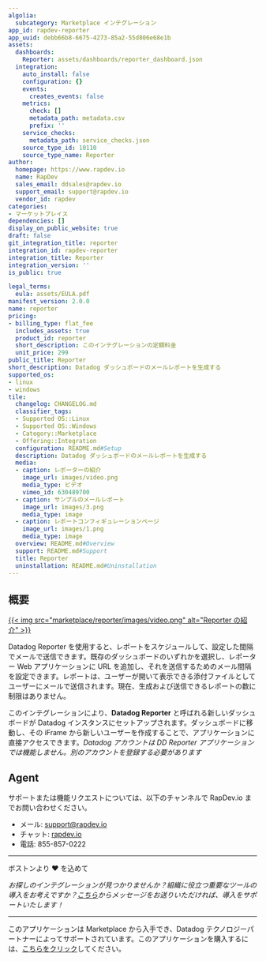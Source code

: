 ```yaml
---
algolia:
  subcategory: Marketplace インテグレーション
app_id: rapdev-reporter
app_uuid: debb66b8-6675-4273-85a2-55d806e68e1b
assets:
  dashboards:
    Reporter: assets/dashboards/reporter_dashboard.json
  integration:
    auto_install: false
    configuration: {}
    events:
      creates_events: false
    metrics:
      check: []
      metadata_path: metadata.csv
      prefix: ''
    service_checks:
      metadata_path: service_checks.json
    source_type_id: 10110
    source_type_name: Reporter
author:
  homepage: https://www.rapdev.io
  name: RapDev
  sales_email: ddsales@rapdev.io
  support_email: support@rapdev.io
  vendor_id: rapdev
categories:
- マーケットプレイス
dependencies: []
display_on_public_website: true
draft: false
git_integration_title: reporter
integration_id: rapdev-reporter
integration_title: Reporter
integration_version: ''
is_public: true

legal_terms:
  eula: assets/EULA.pdf
manifest_version: 2.0.0
name: reporter
pricing:
- billing_type: flat_fee
  includes_assets: true
  product_id: reporter
  short_description: このインテグレーションの定額料金
  unit_price: 299
public_title: Reporter
short_description: Datadog ダッシュボードのメールレポートを生成する
supported_os:
- linux
- windows
tile:
  changelog: CHANGELOG.md
  classifier_tags:
  - Supported OS::Linux
  - Supported OS::Windows
  - Category::Marketplace
  - Offering::Integration
  configuration: README.md#Setup
  description: Datadog ダッシュボードのメールレポートを生成する
  media:
  - caption: レポーターの紹介
    image_url: images/video.png
    media_type: ビデオ
    vimeo_id: 630489700
  - caption: サンプルのメールレポート
    image_url: images/3.png
    media_type: image
  - caption: レポートコンフィギュレーションページ
    image_url: images/1.png
    media_type: image
  overview: README.md#Overview
  support: README.md#Support
  title: Reporter
  uninstallation: README.md#Uninstallation
---
```


<!--  SOURCED FROM https://github.com/DataDog/marketplace -->


## 概要

[{{< img src="marketplace/reporter/images/video.png" alt="Reporter の紹介" >}}](https://www.youtube.com/watch?v=GK5cGDUr1CA)

Datadog Reporter を使用すると、レポートをスケジュールして、設定した間隔でメールで送信できます。既存のダッシュボードのいずれかを選択し、レポーター Web アプリケーションに URL を追加し、それを送信するためのメール間隔を設定できます。レポートは、ユーザーが開いて表示できる添付ファイルとしてユーザーにメールで送信されます。現在、生成および送信できるレポートの数に制限はありません。

このインテグレーションにより、**Datadog Reporter** と呼ばれる新しいダッシュボードが Datadog インスタンスにセットアップされます。ダッシュボードに移動し、その iFrame から新しいユーザーを作成することで、アプリケーションに直接アクセスできます。*Datadog アカウントは DD Reporter アプリケーションでは機能しません。別のアカウントを登録する必要があります*

## Agent

サポートまたは機能リクエストについては、以下のチャンネルで RapDev.io までお問い合わせください。

 - メール: support@rapdev.io
 - チャット: [rapdev.io](https://www.rapdev.io/#Get-in-touch)
 - 電話: 855-857-0222

---
ボストンより ❤️ を込めて

*お探しのインテグレーションが見つかりませんか？組織に役立つ重要なツールの導入をお考えですか？[こちら](mailto:support@rapdev.io)からメッセージをお送りいただければ、導入をサポートいたします！*

---
このアプリケーションは Marketplace から入手でき、Datadog テクノロジーパートナーによってサポートされています。このアプリケーションを購入するには、<a href="https://app.datadoghq.com/marketplace/app/rapdev-reporter" target="_blank">こちらをクリック</a>してください。
